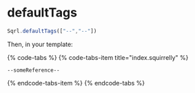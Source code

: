 # defaultTags

```javascript
Sqrl.defaultTags(["--","--"])
```

Then, in your template:

{% code-tabs %}
{% code-tabs-item title="index.squirrelly" %}
```text
--someReference--
```
{% endcode-tabs-item %}
{% endcode-tabs %}



